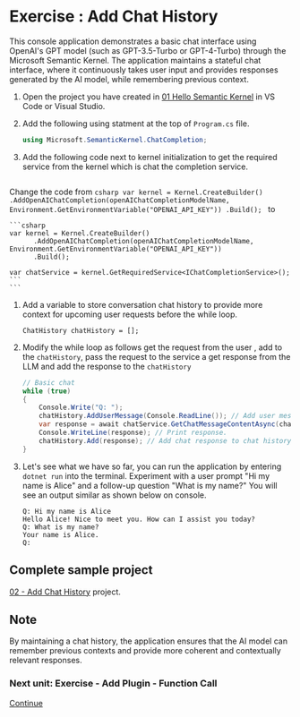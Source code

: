 ﻿# Exercise : Add Chat History

This console application demonstrates a basic chat interface using OpenAI's GPT model (such as GPT-3.5-Turbo or GPT-4-Turbo) through the Microsoft Semantic Kernel. The application maintains a stateful chat interface, where it continuously takes user input and provides responses generated by the AI model, while remembering previous context.

1. Open the project you have created in [01 Hello Semantic Kernel](./01%20Hello%20Semantic%20Kernel.md) in VS Code or Visual Studio.

1. Add the following using statment at the top of `Program.cs` file.

    ```csharp
    using Microsoft.SemanticKernel.ChatCompletion;
    ```

1. Add the following code next to kernel initialization to get the required service from the kernel which is chat the completion service.

    ```csharp
Change the code from 
    ```csharp
    var kernel = Kernel.CreateBuilder()
          .AddOpenAIChatCompletion(openAIChatCompletionModelName, Environment.GetEnvironmentVariable("OPENAI_API_KEY"))
          .Build();
    ```
to

    ```csharp
    var kernel = Kernel.CreateBuilder()
          .AddOpenAIChatCompletion(openAIChatCompletionModelName, Environment.GetEnvironmentVariable("OPENAI_API_KEY"))
          .Build();

    var chatService = kernel.GetRequiredService<IChatCompletionService>();
    ```
    ```

1. Add a variable to store conversation chat history to provide more context for upcoming user requests before the while loop.

    ```Csharp
    ChatHistory chatHistory = [];
    ```

1. Modify the while loop as follows get the request from the user , add to the `chatHistory`, pass the request to the service a get response from the LLM and add the response to the `chatHistory`

    ```csharp
    // Basic chat
    while (true)
    {
        Console.Write("Q: ");
        chatHistory.AddUserMessage(Console.ReadLine()); // Add user message to chat history.
        var response = await chatService.GetChatMessageContentAsync(chatHistory); // Get chat response based on chat history.
        Console.WriteLine(response); // Print response.
        chatHistory.Add(response); // Add chat response to chat history
    }
    ```

1. Let's see what we have so far, you can run the application by entering `dotnet run` into the terminal. Experiment with a user prompt "Hi my name is Alice" and a follow-up question "What is my name?" You will see an output similar as shown below on console.

    ```console
    Q: Hi my name is Alice
    Hello Alice! Nice to meet you. How can I assist you today?
    Q: What is my name?
    Your name is Alice.
    Q:
    ```

## Complete sample project

  [02 - Add Chat History](../../02%20-%20Add%20Chat%20History/) project.

## Note

By maintaining a chat history, the application ensures that the AI model can remember previous contexts and provide more coherent and contextually relevant responses.

 ### Next unit: Exercise - Add Plugin - Function Call
[Continue](./03%20Add%20Plugin%20(Function%20Call).md)